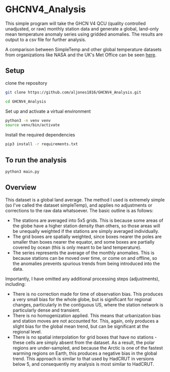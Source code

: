 # GHCNV4_Analysis

This simple program will take the GHCN V4 QCU (quality controlled unadjusted, or raw) monthly station data and generate a global, land-only mean temperature anomaly series using gridded anomalies. The results are output to a csv file for further analysis.

A comparison between SimpleTemp and other global temperature datasets from organizations like NASA and the UK's Met Office can be seen [here](https://i.imgur.com/TbtHeLB.png).

## Setup

clone the repository

```bash
git clone https://github.com/aljones1816/GHCNV4_Analysis.git

cd GHCNV4_Analysis
```

Set up and activate a virtual environment

```bash
python3 -m venv venv
source venv/bin/activate
```

Install the required dependencies

```bash
pip3 install -r requirements.txt
```

## To run the analysis

```bash
python3 main.py
```

## Overview

This dataset is a global land average. The method I used is extremely simple (so I've called the dataset simpleTemp), and applies no adjustments or corrections to the raw data whatsoever. The basic outline is as follows:

- The stations are averaged into 5x5 grids. This is because some areas of the globe have a higher station density than others, so those areas will be unequally weighted if the stations are simply averaged individually.
- The grid boxes are spatially weighted, since boxes nearer the poles are smaller than boxes nearer the equator, and some boxes are partially covered by ocean (this is only meant to be land temperature).
- The series represents the average of the monthly anomalies. This is because stations can be moved over time, or come on and offline, so the anomalies prevents spurious trends from being introduced into the data.

Importantly, I have omitted any additional processing steps (adjustments), including:

- There is no correction made for time of observation bias. This produces a very small bias for the whole globe, but is significant for regional changes, particularly in the contiguous US, where the station network is particularly dense and transient.
- There is no homogenization applied. This means that urbanization bias and station moves are not accounted for. This, again, only produces a slight bias for the global mean trend, but can be significant at the regional level.
- There is no spatial interpolation for grid boxes that have no stations - these cells are simply absent from the dataset. As a result, the polar regions are under-sampled, and because the Arctic is one of the fastest warming regions on Earth, this produces a negative bias in the global trend. This approach is similar to that used by HadCRUT in versions below 5, and consequently my analysis is most similar to HadCRUT.
